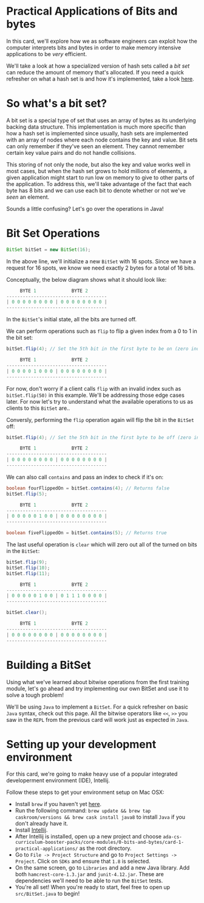 Practical Applications of Bits and bytes
=======================================

In this card, we'll explore how we as software engineers can exploit how the computer interprets bits and bytes in order to make memory intensive applications to be *very* efficient.

We'll take a look at how a specialized version of hash sets called a *bit set* can reduce the amount of memory that's allocated. If you need a quick refresher on what a hash set is and how it's implemented, take a look [here](https://beginnersbook.com/java-tutorial-for-beginners-with-examples/).

So what's a bit set?
====================

A bit set is a special type of set that uses an array of bytes as its underlying backing data structure. This implementation is much more specific than how a hash set is implemented since usually, hash sets are implemented with an array of nodes where each node contains the key and value. Bit sets can only remember if they've seen an element. They cannot remember certain key value pairs and do not handle collisions.

This storing of not only the node, but also the key and value works well in most cases, but when the hash set grows to hold millions of elements, a given application might start to run low on memory to give to other parts of the application. To address this, we'll take advantage of the fact that each byte has 8 bits and we can use each bit to denote whether or not we've *seen* an element.

Sounds a little confusing? Let's go over the operations in Java!

Bit Set Operations
==================

```java
BitSet bitSet = new BitSet(16);
```

In the above line, we'll initialize a new `BitSet` with 16 spots. Since we have a request for 16 spots, we know we need exactly 2 bytes for a total of 16 bits.

Conceptually, the below diagram shows what it should look like:

```java
     BYTE 1             BYTE 2
-------------------------------------
| 0 0 0 0 0 0 0 0 | 0 0 0 0 0 0 0 0 |
-------------------------------------
```

In the `BitSet`'s initial state, all the bits are turned off.

We can perform operations such as `flip` to flip a given index from a 0 to 1 in the bit set:

```java
bitSet.flip(4); // Set the 5th bit in the first byte to be on (zero indexing!).

     BYTE 1             BYTE 2
-------------------------------------
| 0 0 0 0 1 0 0 0 | 0 0 0 0 0 0 0 0 |
-------------------------------------
```

For now, don't worry if a client calls `flip` with an invalid index such as `bitSet.flip(50)` in this example. We'll be addressing those edge cases later. For now let's try to understand what the available operations to us as clients to this `BitSet` are..

Conversly, performing the `flip` operation again will flip the bit in the `BitSet` off:

```java
bitSet.flip(4); // Set the 5th bit in the first byte to be off (zero indexing!).

     BYTE 1             BYTE 2
-------------------------------------
| 0 0 0 0 0 0 0 0 | 0 0 0 0 0 0 0 0 |
-------------------------------------
```

We can also call `contains` and pass an index to check if it's on:

```java
boolean fourFlippedOn = bitSet.contains(4); // Returns false
bitSet.flip(5);

     BYTE 1             BYTE 2
-------------------------------------
| 0 0 0 0 0 1 0 0 | 0 0 0 0 0 0 0 0 |
-------------------------------------

boolean fiveFlippedOn = bitSet.contains(5); // Returns true
```

The last useful operation is `clear` which will zero out all of the turned on bits in the `BitSet`:

```java
bitSet.flip(9);
bitSet.flip(10);
bitSet.flip(11);

     BYTE 1             BYTE 2
-------------------------------------
| 0 0 0 0 0 1 0 0 | 0 1 1 1 0 0 0 0 |
-------------------------------------

bitSet.clear();

     BYTE 1             BYTE 2
-------------------------------------
| 0 0 0 0 0 0 0 0 | 0 0 0 0 0 0 0 0 |
-------------------------------------
```

Building a BitSet
==================

Using what we've learned about bitwise operations from the first training module, let's go ahead and try implementing our own BitSet and use it to solve a tough problem!

We'll be using `Java` to implement a `BitSet`. For a quick refresher on basic `Java` syntax, check out this page. All the bitwise operators like `<<`, `>>` you saw in the `REPL` from the previous card will work just as expected in `Java`.

Setting up your development environment
==================

For this card, we're going to make heavy use of a popular integrated developerment environment (IDE), Intellij.

Follow these steps to get your environment setup on Mac OSX:

* Install `brew` if you haven't yet [here](https://brew.sh/).
* Run the following command: `brew update && brew tap caskroom/versions && brew cask install java8` to install `Java` if you don't already have it.
* Install [Intellij](https://www.jetbrains.com/idea/).
* After Intellij is installed, open up a new project and choose `ada-cs-curriculum-booster-packs/core-modules/0-bits-and-bytes/card-1-practical-applications/` as the root directory.
* Go to `File -> Project Structure` and go to `Project Settings -> Project`. Click on `SDKs` and ensure that `1.8` is selected. 
* On the same screen, go to `Libraries` and add a new Java library. Add both `hamcrest-core-1.3.jar` and `junit-4.12.jar`. These are dependencies we'll need to be able to
run the `BitSet` tests.
* You're all set! When you're ready to start, feel free to open up `src/BitSet.java` to begin!

